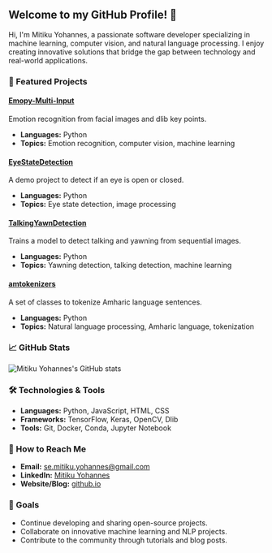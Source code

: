 ## Welcome to my GitHub Profile! 👋

Hi, I'm Mitiku Yohannes, a passionate software developer specializing in machine learning, computer vision, and natural language processing. I enjoy creating innovative solutions that bridge the gap between technology and real-world applications.

### 🌟 Featured Projects

#### [Emopy-Multi-Input](https://github.com/ymitiku/Emopy-Multi-Input)
Emotion recognition from facial images and dlib key points.
- **Languages:** Python
- **Topics:** Emotion recognition, computer vision, machine learning

#### [EyeStateDetection](https://github.com/ymitiku/EyeStateDetection)
A demo project to detect if an eye is open or closed.
- **Languages:** Python
- **Topics:** Eye state detection, image processing

#### [TalkingYawnDetection](https://github.com/ymitiku/TalkingYawnDetection)
Trains a model to detect talking and yawning from sequential images.
- **Languages:** Python
- **Topics:** Yawning detection, talking detection, machine learning

#### [amtokenizers](https://github.com/ymitiku/amtokenizers)
A set of classes to tokenize Amharic language sentences.
- **Languages:** Python
- **Topics:** Natural language processing, Amharic language, tokenization

### 📈 GitHub Stats
![Mitiku Yohannes's GitHub stats](https://github-readme-stats.vercel.app/api?username=ymitiku&show_icons=true&theme=radical)

### 🛠️ Technologies & Tools
- **Languages:** Python, JavaScript, HTML, CSS
- **Frameworks:** TensorFlow, Keras, OpenCV, Dlib
- **Tools:** Git, Docker, Conda, Jupyter Notebook

### 📝 How to Reach Me
- **Email:** [se.mitiku.yohannes@gmail.com](mailto:se.mitiku.yohannes@gmail.com)
- **LinkedIn:** [Mitiku Yohannes](https://www.linkedin.com/in/mitikuyohannes/)
- **Website/Blog:** [github.io](https://ymitiku.github.io/)

### 🎯 Goals
- Continue developing and sharing open-source projects.
- Collaborate on innovative machine learning and NLP projects.
- Contribute to the community through tutorials and blog posts.
